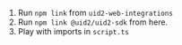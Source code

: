 1. Run `npm link` from `uid2-web-integrations`
2. Run `npm link @uid2/uid2-sdk` from here.
3. Play with imports in `script.ts`
